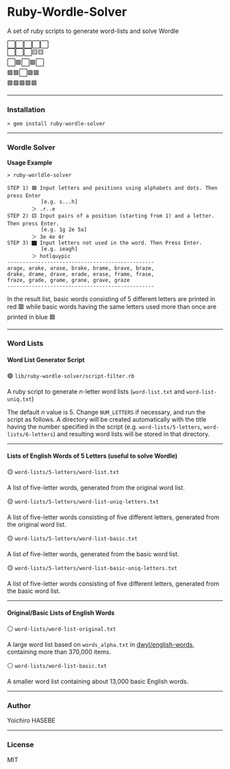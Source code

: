 # Ruby-Wordle-Solver

A set of ruby scripts to generate word-lists and solve Wordle

⬜️⬜️⬜️⬜️⬜️ \
⬜️⬜️⬜️🟨🟨 \
⬜️🟩⬜️🟩⬜️ \
🟩🟩⬜️🟩🟩 \
🟩🟩🟩🟩🟩

----

### Installation

```
> gem install ruby-wordle-solver
```

----

### Wordle Solver

**Usage Example**

```plain-text
> ruby-worldle-solver

STEP 1) 🟩 Input letters and positions using alphabets and dots. Then press Enter
           [e.g. s...h]
        ＞ .r..e
STEP 2) 🟨 Input pairs of a position (starting from 1) and a letter. Then press Enter.
           [e.g. 1g 2e 5a]
        ＞ 3e 4e 4r
STEP 3) ⬛︎ Input letters not used in the word. Then Press Enter.
           [e.g. ieagh]
        ＞ hotlquypic
------------------------------------------------
arage, arake, arase, brake, brame, brave, braze, 
drake, drame, drave, erade, erase, frame, frase, 
fraze, grade, grame, grane, grave, graze
------------------------------------------------
```

In the result list, basic words consisting of 5 different letters are printed in red 🟥 while basic words having the same letters used more than once are printed in blue 🟦

----

### Word Lists

#### Word List Generator Script

🟢 `lib/ruby-wordle-solver/script-filter.rb`

A ruby script to generate *n*-letter word lists (`word-list.txt` and `word-list-uniq.txt`)

The default *n* value is 5. Change `NUM_LETTERS` if necessary, and run the script as follows. A directory will be created automatically with the title having the number specified in the script (e.g. `word-lists/5-letters`, `word-lists/6-letters`) and resulting word lists will be stored in that directory.

----

#### Lists of English Words of 5 Letters (useful to solve Wordle)

🟡 `word-lists/5-letters/word-list.txt`

A list of five-letter words, generated from the original word list.

🟡 `word-lists/5-letters/word-list-uniq-letters.txt`

A list of five-letter words consisting of five different letters, generated from the original word list.

🟡 `word-lists/5-letters/word-list-basic.txt`

A list of five-letter words, generated from the basic word list.

🟡 `word-lists/5-letters/word-list-basic-uniq-letters.txt`

A list of five-letter words consisting of five different letters, generated from the basic word list.

----

#### Original/Basic Lists of English Words

⚪️ `word-lists/word-list-original.txt`

A large word list based on `words_alpha.txt` in [dwyl/english-words](https://github.com/dwyl/english-words), containing more than 370,000 items.

⚪️ `word-lists/word-list-basic.txt`

A smaller word list containing about 13,000 basic English words.

----

### Author

Yoichiro HASEBE

----

### License

MIT
